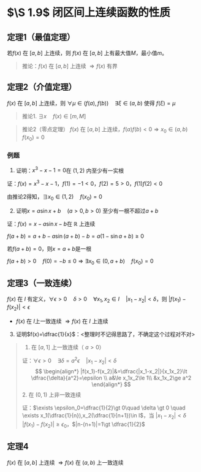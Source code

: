 # $\S 1.9$ 闭区间上连续函数的性质
## 定理1（最值定理）
若$f(x)$ 在 $[a,b]$ 上连续，则 $f(x)$ 在 $[a,b]$ 上有最大值$M$，最小值$m$。

> 推论：$f(x)$ 在 $[a,b]$ 上连续 $\Rightarrow f(x)$ 有界
## 定理2（介值定理）
$f(x)$ 在 $[a,b]$ 上连续，则 $\forall \mu \in (f(a),f(b))\quad \exists \xi \in (a,b)$ 使得 $f(\xi)=\mu$
> 推论1. $\exists x\quad f(x)\in [m,M]$

> 推论2（零点定理） $f(x)$ 在 $[a,b]$ 上连续，$f(a)f(b)\lt 0 \Rightarrow x_0 \in (a,b)\quad f(x_0)=0$

### 例题
1. 证明：$x^3-x-1=0$在 $(1,2)$ 内至少有一实根

证：$f(x)=x^3-x-1$，$f(1)=-1\lt 0$，$f(2)=5\gt 0$，$f(1)f(2)\lt 0$

由推论2得知，$\exists x_0\in(1,2)\quad f(x_0)=0$

2. 证明$x=a\sin x+b\quad(a\gt 0,b\gt 0)$ 至少有一根不超过$a+b$

证：$f(x)=x-a\sin x-b$在 $\mathbb{R}$ 上连续

$f(a+b)=a+b-a\sin(a+b)-b=a(1-\sin a+b)\ge 0$

若$f(a+b)=0$，则$x=a+b$是一根

$f(a+b)\gt 0 \quad f(0)=-b\le 0\Rightarrow \exists x_0\in(0,a+b)\quad f(x_0)=0$
## 定理3（一致连续）
$f(x)$ 在 $I$ 有定义，$\forall \epsilon \gt 0 \quad \delta \gt 0 \quad \forall x_1,x_2\in I\quad |x_1-x_2|\lt \delta$，则 $|f(x_1)-f(x_2)|\lt \epsilon$

* $f(x)$ 在 $I$上一致连续 $\Rightarrow f(x)$ 在 $I$ 上连续

3. 证明$f(x)=\dfrac{1}{x}$：<整理时不记得思路了，不确定这个过程对不对>
> 1. 在 $[a,1]$ 上一致连续（ $a \gt 0$）
>
> 证：$\forall \epsilon \gt 0\quad \exists \delta =a^2\epsilon \quad |x_1-x_2|\lt \delta$
>  $$
   \begin{align*}
   |f(x_1)-f(x_2)|&=\dfrac{|x_1-x_2|}{x_1x_2}\lt \dfrac{\delta}{a^2}=\epsilon \\
   a&\le x_1x_2\le 1\\
   &x_1x_2\ge a^2
   \end{align*}
>  $$
> 2. 在 $(0,1)$ 上非一致连续
>
> 证：$\exists \epsilon_0=\dfrac{1}{2}\gt 0\quad \delta \gt 0 \quad \exists x_1(\dfrac{1}{n}),x_2(\dfrac{1}{n+1})\in I$，当 $|x_1-x_2|\lt \delta$
> $|f(x_1)-f(x_2)|\ge \epsilon_0$，$|n-(n+1)|=1\gt \dfrac{1}{2}$
## 定理4
$f(x)$ 在 $[a,b]$ 上连续 $\Rightarrow f(x)$ 在 $(a,b)$ 上一致连续
